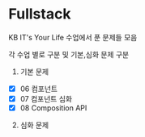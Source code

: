 # Fullstack
KB IT's Your Life 수업에서 푼 문제들 모음

각 수업 별로 구분 및 기본,심화 문제 구분
1. 기본 문제
 - [x] 06 컴포넌트
 - [x] 07 컴포넌트 심화
 - [x] 08 Composition API
2. 심화 문제
